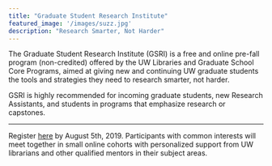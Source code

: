 ```yaml
---
title: "Graduate Student Research Institute"
featured_image: '/images/suzz.jpg'
description: "Research Smarter, Not Harder"
---
```

The Graduate Student Research Institute (GSRI) is a free and online pre-fall program (non-credited) offered by the UW Libraries and Graduate School Core Programs, aimed at giving new and continuing UW graduate students the tools and strategies they need to research smarter, not harder.

GSRI is highly recommended for incoming graduate students, new Research Assistants, and students in programs that emphasize research or capstones.

---

Register [here](https://somegoogleform) by August 5th, 2019. Participants with common interests will meet together in small online cohorts with personalized support from UW librarians and other qualified mentors in their subject areas.
